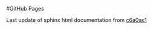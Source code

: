 #GitHub Pages

Last update of sphinx html documentation from [c6a0ac1](https://github.com/hoogerheide/refl1d/tree/c6a0ac160baced5e5b41b639b5824deccc38c384)
